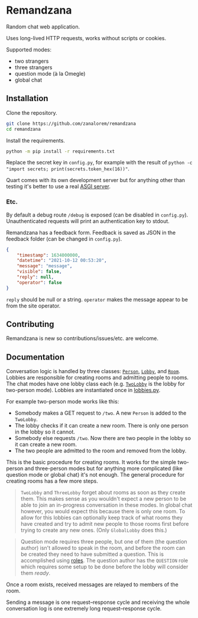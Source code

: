 # Remandzana

Random chat web application.

Uses long-lived HTTP requests, works without scripts or cookies.

Supported modes:
* two strangers
* three strangers
* question mode (à la Omegle)
* global chat

## Installation

Clone the repository.
```sh
git clone https://github.com/zanalorem/remandzana
cd remandzana
```

Install the requirements.
```sh
python -m pip install -r requirements.txt
```

Replace the secret key in `config.py`, for example with the result of `python -c "import secrets; print(secrets.token_hex(16))"`.

Quart comes with its own development server but for anything other than testing it's better to use a real [ASGI server](https://dev.to/bowmanjd/the-three-python-asgi-servers-5447).

### Etc.

By default a debug route `/debug` is exposed (can be disabled in `config.py`). Unauthenticated requests will print an authentication key to stdout.

Remandzana has a feedback form. Feedback is saved as JSON in the feedback folder (can be changed in `config.py`).
```json
{
    "timestamp": 1634000000,
    "datetime": "2021-10-12 00:53:20",
    "message": "message",
    "visible": false,
    "reply": null,
    "operator": false
}
```
`reply` should be null or a string. `operator` makes the message appear to be from the site operator.

## Contributing

Remandzana is new so contributions/issues/etc. are welcome.

## Documentation

Conversation logic is handled by three classes: [`Person`](/remandzana/models/person.py), [`Lobby`](/remandzana/models/lobby/__init__.py), and [`Room`](/remandzana/models/room.py). Lobbies are responsible for creating rooms and admitting people to rooms. The chat modes have one lobby class each (e.g. [`TwoLobby`](/remandzana/models/lobby/two.py) is the lobby for two-person mode). Lobbies are instantiated once in [lobbies.py](/remandzana/chat/lobbies.py).

For example two-person mode works like this:
 * Somebody makes a GET request to `/two`. A new `Person` is added to the `TwoLobby`.
 * The lobby checks if it can create a new room. There is only one person in the lobby so it cannot.
 * Somebody else requests `/two`. Now there are two people in the lobby so it can create a new room.
 * The two people are admitted to the room and removed from the lobby.

This is the basic procedure for creating rooms. It works for the simple two-person and three-person modes but for anything more complicated (like question mode or global chat) it's not enough. The general procedure for creating rooms has a few more steps.

> `TwoLobby` and `ThreeLobby` forget about rooms as soon as they create them. This makes sense as you wouldn't expect a new person to be able to join an in-progress conversation in these modes. In global chat however, you would expect this because there is only one room. To allow for this lobbies can optionally keep track of what rooms they have created and try to admit new people to those rooms first before trying to create any new ones. (Only `GlobalLobby` does this.)

> Question mode requires three people, but one of them (the question author) isn't allowed to speak in the room, and before the room can be created they need to have submitted a question. This is accomplished using [roles](/models/role.py). The question author has the `QUESTION` role which requires some setup to be done before the lobby will consider them _ready_.

Once a room exists, received messages are relayed to members of the room.

Sending a message is one request–response cycle and receiving the whole conversation log is one extremely long request–response cycle.
